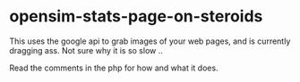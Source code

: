 # opensim-stats-page-on-steroids

This uses the google api to grab images of your web pages, and is currently dragging ass.
Not sure why it is so slow ..

Read the comments in the php for how and what it does.
